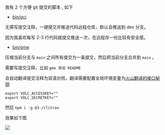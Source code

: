 我有 2 个方便 git 提交的脚本 , 如下

* [bin/gci](./bin/gci)

无需写提交注释，一键提交并推送代码远程仓库，默认会推送到 dev 分支。

因为我喜欢每写 2-3 行代码就提交推送一次，在远程存一份比较有安全感。

* [bin/gme](./bin/gme)

压缩当前分支与 `main` 之间所有提交为一条提交，然后把当前分支合并到 `main` 。

需要写提交注释，比如 `gme 添加 README`

会自动翻译提交注释为双语对照，翻译需要配置全局环境变量为[火山翻译的接口秘钥](https://www.volcengine.com/docs/4640/130872)

```
export VOLC_ACCESSKEY=""
export VOLC_SECRETKEY=""
```

然后 `npm i -g @3-/clitran`

效果如下图

![](https://i-01.eu.org/2023/11/hmcdntf.webp)

